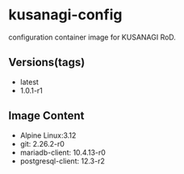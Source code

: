 # kusanagi-config

configuration container image for KUSANAGI RoD.

## Versions(tags)
- latest
- 1.0.1-r1

## Image Content
- Alpine Linux:3.12
- git: 2.26.2-r0
- mariadb-client: 10.4.13-r0
- postgresql-client: 12.3-r2

